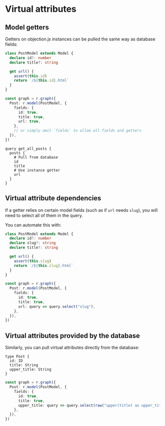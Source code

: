 # Virtual attributes

## Model getters

Getters on objection.js instances can be pulled the same way as database fields:

```ts
class PostModel extends Model {
  declare id?: number
  declare title?: string

  get url() {
    assert(this.id)
    return `/${this.id}.html`
  }
}

const graph = r.graph({
  Post: r.model(PostModel, {
    fields: {
      id: true,
      title: true,
      url: true,
    },
    // or simply omit `fields` to allow all fields and getters
  }),
})
```

```gql
query get_all_posts {
  posts {
    # Pull from database
    id
    title
    # Use instance getter
    url
  }
}
```

## Virtual attribute dependencies

If a getter relies on certain model fields (such as if `url` needs `slug`), you will need to select all of them in the query.

You can automate this with:

```ts
class PostModel extends Model {
  declare id?: number
  declare slug?: string
  declare title?: string

  get url() {
    assert(this.slug)
    return `/${this.slug}.html`
  }
}

const graph = r.graph({
  Post: r.model(PostModel, {
    fields: {
      id: true,
      title: true,
      url: query => query.select("slug"),
    },
  }),
})
```

## Virtual attributes provided by the database

Similarly, you can pull virtual attributes directly from the database:

```gql
type Post {
  id: ID
  title: String
  upper_title: String
}
```

```ts
const graph = r.graph({
  Post: r.model(PostModel, {
    fields: {
      id: true,
      title: true,
      upper_title: query => query.select(raw("upper(title) as upper_title")),
    },
  }),
})
```
